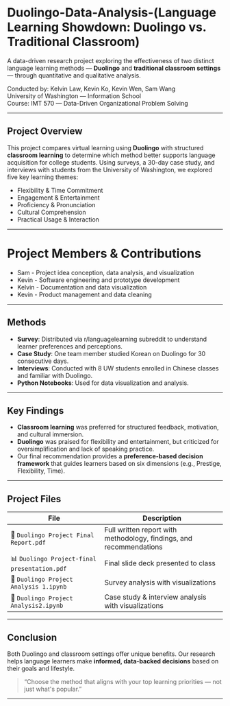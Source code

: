 # Duolingo-Data-Analysis-(Language Learning Showdown: Duolingo vs. Traditional Classroom)

A data-driven research project exploring the effectiveness of two distinct language learning methods — **Duolingo** and **traditional classroom settings** — through quantitative and qualitative analysis.

Conducted by: Kelvin Law, Kevin Ko, Kevin Wen, Sam Wang  
University of Washington — Information School  
Course: IMT 570 — Data-Driven Organizational Problem Solving

---

## Project Overview

This project compares virtual learning using **Duolingo** with structured **classroom learning** to determine which method better supports language acquisition for college students. Using surveys, a 30-day case study, and interviews with students from the University of Washington, we explored five key learning themes:

- Flexibility & Time Commitment  
- Engagement & Entertainment  
- Proficiency & Pronunciation  
- Cultural Comprehension  
- Practical Usage & Interaction

---

# Project Members & Contributions

- Sam - Project idea conception, data analysis, and visualization
- Kevin - Software engineering and prototype development
- Kelvin - Documentation and data visualization
- Kevin - Product management and data cleaning

---

## Methods

- **Survey**: Distributed via r/languagelearning subreddit to understand learner preferences and perceptions.
- **Case Study**: One team member studied Korean on Duolingo for 30 consecutive days.
- **Interviews**: Conducted with 8 UW students enrolled in Chinese classes and familiar with Duolingo.
- **Python Notebooks**: Used for data visualization and analysis.

---

## Key Findings

- **Classroom learning** was preferred for structured feedback, motivation, and cultural immersion.
- **Duolingo** was praised for flexibility and entertainment, but criticized for oversimplification and lack of speaking practice.
- Our final recommendation provides a **preference-based decision framework** that guides learners based on six dimensions (e.g., Prestige, Flexibility, Time).

---

## Project Files

| File | Description |
|------|-------------|
| 📄 `Duolingo Project Final Report.pdf` | Full written report with methodology, findings, and recommendations |
| 📊 `Duolingo Project-final presentation.pdf` | Final slide deck presented to class |
| 📘 `Duolingo Project Analysis 1.ipynb` | Survey analysis with visualizations |
| 📘 `Duolingo Project Analysis2.ipynb` | Case study & interview analysis with visualizations |

---

## Conclusion

Both Duolingo and classroom settings offer unique benefits. Our research helps language learners make **informed, data-backed decisions** based on their goals and lifestyle.

> “Choose the method that aligns with your top learning priorities — not just what's popular.”

---
